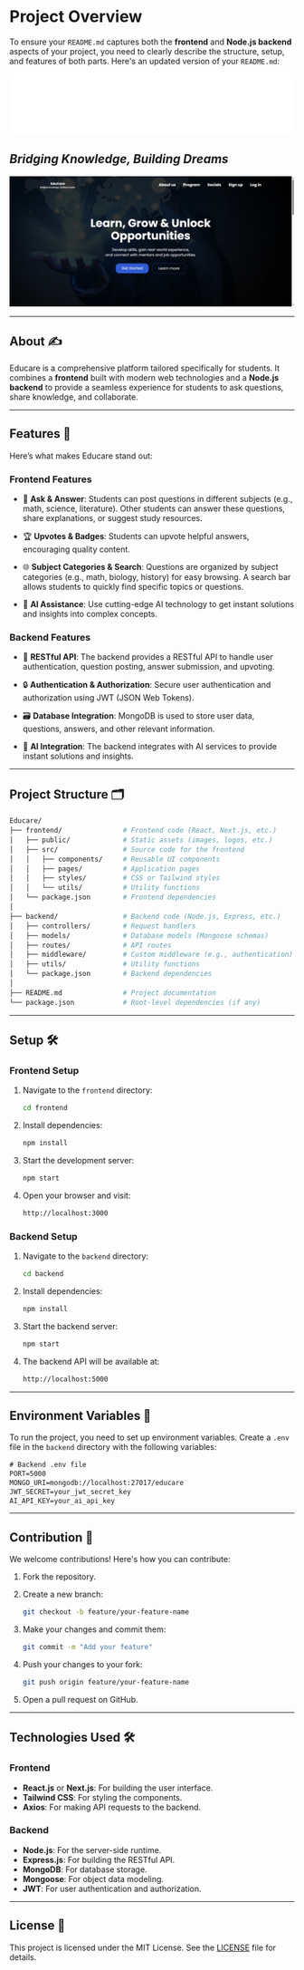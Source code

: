 # Project Overview

To ensure your `README.md` captures both the **frontend** and **Node.js backend** aspects of your project, you need to clearly describe the structure, setup, and features of both parts. Here's an updated version of your `README.md`:

![educare-logo](./public/logo.svg)

## _Bridging Knowledge, Building Dreams_

![Educonect](./educare.png)

---

## About ✍️

Educare is a comprehensive platform tailored specifically for students. It combines a **frontend** built with modern web technologies and a **Node.js backend** to provide a seamless experience for students to ask questions, share knowledge, and collaborate.

---

## Features 🌠

Here’s what makes Educare stand out:

### Frontend Features

- 📖 **Ask & Answer**:
  Students can post questions in different subjects (e.g., math, science, literature). Other students can answer these questions, share explanations, or suggest study resources.

- 🏆 **Upvotes & Badges**:
  Students can upvote helpful answers, encouraging quality content.

- 🌐 **Subject Categories & Search**:
  Questions are organized by subject categories (e.g., math, biology, history) for easy browsing. A search bar allows students to quickly find specific topics or questions.

- 🤖 **AI Assistance**:
  Use cutting-edge AI technology to get instant solutions and insights into complex concepts.

### Backend Features

- 🚀 **RESTful API**:
  The backend provides a RESTful API to handle user authentication, question posting, answer submission, and upvoting.

- 🔒 **Authentication & Authorization**:
  Secure user authentication and authorization using JWT (JSON Web Tokens).

- 🗃️ **Database Integration**:
  MongoDB is used to store user data, questions, answers, and other relevant information.

- 🤖 **AI Integration**:
  The backend integrates with AI services to provide instant solutions and insights.

---

## Project Structure 🗂️

```bash
Educare/
├── frontend/               # Frontend code (React, Next.js, etc.)
│   ├── public/             # Static assets (images, logos, etc.)
│   ├── src/                # Source code for the frontend
│   │   ├── components/     # Reusable UI components
│   │   ├── pages/          # Application pages
│   │   ├── styles/         # CSS or Tailwind styles
│   │   └── utils/          # Utility functions
│   └── package.json        # Frontend dependencies
│
├── backend/                # Backend code (Node.js, Express, etc.)
│   ├── controllers/        # Request handlers
│   ├── models/             # Database models (Mongoose schemas)
│   ├── routes/             # API routes
│   ├── middleware/         # Custom middleware (e.g., authentication)
│   ├── utils/              # Utility functions
│   └── package.json        # Backend dependencies
│
├── README.md               # Project documentation
└── package.json            # Root-level dependencies (if any)
```

---

## Setup 🛠️

### Frontend Setup

1. Navigate to the `frontend` directory:

   ```bash
   cd frontend
   ```

2. Install dependencies:

   ```bash
   npm install
   ```

3. Start the development server:

   ```bash
   npm start
   ```

4. Open your browser and visit:

   ```bash
   http://localhost:3000
   ```

### Backend Setup

1. Navigate to the `backend` directory:

   ```bash
   cd backend
   ```

2. Install dependencies:

   ```bash
   npm install
   ```

3. Start the backend server:

   ```bash
   npm start
   ```

4. The backend API will be available at:

   ```bash
   http://localhost:5000
   ```

---

## Environment Variables 🔑

To run the project, you need to set up environment variables. Create a `.env` file in the `backend` directory with the following variables:

```env
# Backend .env file
PORT=5000
MONGO_URI=mongodb://localhost:27017/educare
JWT_SECRET=your_jwt_secret_key
AI_API_KEY=your_ai_api_key
```

---

## Contribution 🤝

We welcome contributions! Here's how you can contribute:

1. Fork the repository.
2. Create a new branch:

   ```bash
   git checkout -b feature/your-feature-name
   ```

3. Make your changes and commit them:

   ```bash
   git commit -m "Add your feature"
   ```

4. Push your changes to your fork:

   ```bash
   git push origin feature/your-feature-name
   ```

5. Open a pull request on GitHub.

---

## Technologies Used 🛠️

### Frontend

- **React.js** or **Next.js**: For building the user interface.
- **Tailwind CSS**: For styling the components.
- **Axios**: For making API requests to the backend.

### Backend

- **Node.js**: For the server-side runtime.
- **Express.js**: For building the RESTful API.
- **MongoDB**: For database storage.
- **Mongoose**: For object data modeling.
- **JWT**: For user authentication and authorization.

---

## License 📄

This project is licensed under the MIT License. See the [LICENSE](LICENSE) file for details.

